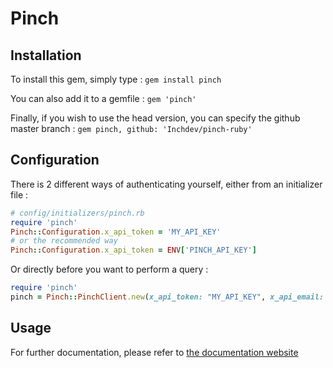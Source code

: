 Pinch
=================

## Installation

To install this gem, simply type :
`gem install pinch`

You can also add it to a gemfile :
`gem 'pinch'`

Finally, if you wish to use the head version, you can specify the github master branch :
`gem pinch, github: 'Inchdev/pinch-ruby'`

## Configuration
There is 2 different ways of authenticating yourself, either from an initializer file :
```ruby
# config/initializers/pinch.rb
require 'pinch'
Pinch::Configuration.x_api_token = 'MY_API_KEY'
# or the recommended way
Pinch::Configuration.x_api_token = ENV['PINCH_API_KEY']
```

Or directly before you want to perform a query :
```ruby
require 'pinch'
pinch = Pinch::PinchClient.new(x_api_token: "MY_API_KEY", x_api_email: "myemail@example.com")
```

## Usage
For further documentation, please refer to [the documentation website](http://doc-company.inchbase.com/?ruby)